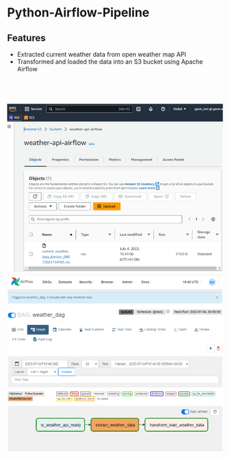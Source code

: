 # Python-Airflow-Pipeline

## Features

* Extracted current weather data from open weather map API
* Transformed and loaded the data into an S3 bucket using Apache Airflow

<h1 align="center">
  <br>
 <img src="./s3_weather_data.PNG" alt="s3 data" width="800">
 <img src="./weather_dag.PNG" alt="airlfow dag" width="800">
</h1>




